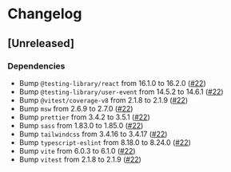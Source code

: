 # Changelog

## [Unreleased]
### Dependencies
- Bump `@testing-library/react` from 16.1.0 to 16.2.0 ([#22](https://github.com/CloudNStoyan/vite-workshop/pull/22))
- Bump `@testing-library/user-event` from 14.5.2 to 14.6.1 ([#22](https://github.com/CloudNStoyan/vite-workshop/pull/22))
- Bump `@vitest/coverage-v8` from 2.1.8 to 2.1.9 ([#22](https://github.com/CloudNStoyan/vite-workshop/pull/22))
- Bump `msw` from 2.6.9 to 2.7.0 ([#22](https://github.com/CloudNStoyan/vite-workshop/pull/22))
- Bump `prettier` from 3.4.2 to 3.5.1 ([#22](https://github.com/CloudNStoyan/vite-workshop/pull/22))
- Bump `sass` from 1.83.0 to 1.85.0 ([#22](https://github.com/CloudNStoyan/vite-workshop/pull/22))
- Bump `tailwindcss` from 3.4.16 to 3.4.17 ([#22](https://github.com/CloudNStoyan/vite-workshop/pull/22))
- Bump `typescript-eslint` from 8.18.0 to 8.24.0 ([#22](https://github.com/CloudNStoyan/vite-workshop/pull/22))
- Bump `vite` from 6.0.3 to 6.1.0 ([#22](https://github.com/CloudNStoyan/vite-workshop/pull/22))
- Bump `vitest` from 2.1.8 to 2.1.9 ([#22](https://github.com/CloudNStoyan/vite-workshop/pull/22))
